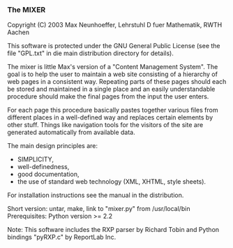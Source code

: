 ### The MIXER

Copyright (C) 2003 Max Neunhoeffer, 
                   Lehrstuhl D fuer Mathematik, RWTH Aachen
 
This software is protected under the GNU General Public License
(see the file "GPL.txt" in die main distribution directory for details).


The mixer is little Max's version  of a "Content Management System". The
goal  is to  help  the user  to  maintain  a web  site  consisting of  a
hierarchy of  web pages in  a consistent  way. Repeating parts  of these
pages should  each be  stored and  maintained in a  single place  and an
easily understandable  procedure should  make the  final pages  from the
input the user enters.
 
For each  page this  procedure basically  pastes together  various files
from  different  places  in  a well-defined  way  and  replaces  certain
elements by other  stuff. Things like navigation tools  for the visitors
of the site are generated automatically from available data.
 
The main design principles are:
 * SIMPLICITY,
 * well-definedness,
 * good documentation,
 * the use of standard web technology (XML, XHTML, style sheets).

For installation instructions see the manual in the distribution.

Short version: untar, make, link to "mixer.py" from /usr/local/bin
Prerequisites: Python version >= 2.2

Note: This software includes the RXP parser by Richard Tobin and Python
      bindings "pyRXP.c" by ReportLab Inc.
